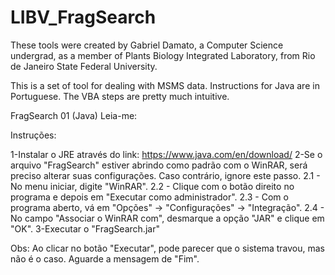 # LIBV_FragSearch
These tools were created by Gabriel Damato, a Computer Science undergrad, as a member of Plants Biology Integrated Laboratory, from Rio de Janeiro State Federal University.

This is a set of tool for dealing with MSMS data. Instructions for Java are in Portuguese. The VBA steps are pretty much intuitive.

FragSearch 01 (Java) Leia-me: 

Instruções:

1-Instalar o JRE através do link: https://www.java.com/en/download/
2-Se o arquivo "FragSearch" estiver abrindo como padrão com o WinRAR, será preciso alterar suas configurações.
Caso contrário, ignore este passo.
	2.1 - No menu iniciar, digite "WinRAR".
	2.2 - Clique com o botão direito no programa e depois em "Executar como administrador".
	2.3 - Com o programa aberto, vá em "Opções" -> "Configurações" -> "Integração".
	2.4 - No campo "Associar o WinRAR com", desmarque a opção "JAR" e clique em "OK".
3-Executar o "FragSearch.jar"

Obs: Ao clicar no botão "Executar", pode parecer que o sistema travou, mas não é o caso. Aguarde a mensagem de "Fim".
